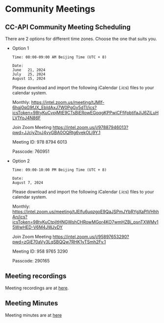 # Community Meetings

## CC-API Community Meeting Scheduling

There are 2 options for different time zones. Choose the one that suits you.

- Option 1

    ```
    Time: 08:00-09:00 AM Beijing Time (UTC + 8)

    Date: 
    June   21, 2024
    July   25, 2024
    August 15, 2024
    ``````
    
    Please download and import the following iCalendar (.ics) files to your calendar system.

    Monthly: https://intel.zoom.us/meeting/tJMlf-6hqj0qG9fJX_EbIdAxJ7W0PgGv5dTl/ics?icsToken=98tyKuCvpjMtE9CTsBiERowEGoqgKPPwiCFfjfpbtifaJiJ6ZiLuHLV1YoJ4N86F


    Join Zoom Meeting
    https://intel.zoom.us/j/97887946013?pwd=JJciyZtvJ4vyGBA0OQRtg6vekOLj9Y.1

    Meeting ID: 978 8794 6013

    Passcode: 760951

- Option 2

    ```
    Time: 09:00-10:00 PM Beijing Time (UTC + 8)

    Date: 
    August 7, 2024
    ```
    
    Please download and import the following iCalendar (.ics) files to your calendar system.

    Monthly: https://intel.zoom.us/meeting/tJElfu6uqzgoE9QaJSPmJYbRYgXaPIVHhhAn/ics?icsToken=98tyKuCtpjItHNGWshCHRowMGor4KO7wmHZBj_psnTXWMy15WwHED-V6M4JWJvDY


    Join Zoom Meeting
    https://intel.zoom.us/j/95897653290?pwd=zGjE70aVy3LqSBQQw7RHK1yTSmh2Fv.1

    Meeting ID: 958 9765 3290

    Passcode: 290165


## Meeting recordings

Meeting recordings are at [here](https://drive.google.com/drive/folders/1rmB-ePs-LXRvmyRKcGgFgFk3S4RrGG8Q?hl=en).

## Meeting Minutes

Meeting minutes are at [here](https://docs.google.com/document/d/1gjOnmuSXp0hTGM66toJvoBUYdWgQcy71hkwBqTX_H48/edit)
